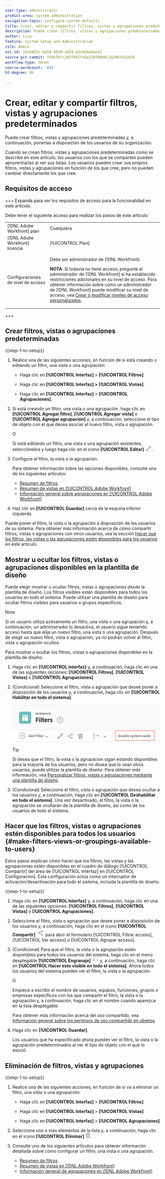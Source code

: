```yaml
---
user-type: administrator
product-area: system-administration
navigation-topic: configure-system-defaults
title: Crear, editar y compartir filtros, vistas y agrupaciones predeterminados
description: Puede crear filtros, vistas y agrupaciones predeterminadas y, a continuación, ponerlas a disposición de los usuarios de su organización.
author: Lisa
feature: System Setup and Administration
role: Admin
exl-id: 32eb825c-ba50-4820-a659-adc924a6ae52
source-git-commit: f036fbfc203f942fa5a22070860c3a20035a183b
workflow-type: tm+mt
source-wordcount: '831'
ht-degree: 0%

---
```


# Crear, editar y compartir filtros, vistas y agrupaciones predeterminados

<!--
<p data-mc-conditions="QuicksilverOrClassic.Draft mode">***DON'T DELETE, DRAFT OR HIDE THIS ARTICLE. IT IS LINKED TO THE PRODUCT, THROUGH THE CONTEXT SENSITIVE HELP LINKS. **</p>
-->

Puede crear filtros, vistas y agrupaciones predeterminadas y, a continuación, ponerlas a disposición de los usuarios de su organización.

Cuando se crean filtros, vistas y agrupaciones predeterminadas como se describe en este artículo, los usuarios con los que se comparten pueden aprovecharlas al ver sus listas. Los usuarios pueden crear sus propios filtros, vistas y agrupaciones en función de los que cree, pero no pueden cambiar directamente los que cree.

## Requisitos de acceso

+++ Expanda para ver los requisitos de acceso para la funcionalidad en este artículo.

Debe tener el siguiente acceso para realizar los pasos de este artículo:

<table style="table-layout:auto"> 
 <col> 
 <col> 
 <tbody> 
  <tr> 
   <td role="rowheader">[!DNL Adobe Workfront] plan</td> 
   <td>Cualquiera</td> 
  </tr> 
  <tr> 
   <td role="rowheader">[!DNL Adobe Workfront] licencia</td> 
   <td>[!UICONTROL Plan]</td> 
  </tr> 
  <tr> 
   <td role="rowheader">Configuraciones de nivel de acceso</td> 
   <td> <p>Debe ser administrador de [!DNL Workfront].</p> <p><b>NOTA</b>: Si todavía no tiene acceso, pregunte al administrador de [!DNL Workfront] si ha establecido restricciones adicionales en su nivel de acceso. Para obtener información sobre cómo un administrador de [!DNL Workfront] puede modificar su nivel de acceso, vea <a href="../../../administration-and-setup/add-users/configure-and-grant-access/create-modify-access-levels.md" class="MCXref xref">Crear o modificar niveles de acceso personalizados</a>.</p> </td> 
  </tr> 
 </tbody> 
</table>

+++

## Crear filtros, vistas o agrupaciones predeterminadas

{{step-1-to-setup}}

1. Realice una de las siguientes acciones, en función de si está creando o editando un filtro, una vista o una agrupación:

   * Haga clic en **[!UICONTROL Interfaz]** > **[!UICONTROL Filtros]**.

   * Haga clic en **[!UICONTROL Interfaz] >** **[!UICONTROL Vistas]**.

   * Haga clic en **[!UICONTROL Interfaz]** > **[!UICONTROL Agrupaciones]**.

1. Si está creando un filtro, una vista o una agrupación, haga clic en **[!UICONTROL Agregar filtro]**, **[!UICONTROL Agregar vista]** o **[!UICONTROL Agregar agrupación]** y, a continuación, seleccione el tipo de objeto con el que desea asociar el nuevo filtro, vista o agrupación.

   O

   Si está editando un filtro, una vista o una agrupación existentes, selecciónelos y luego haga clic en el icono **[!UICONTROL Editar]** ![Editar icono](assets/edit-icon.png).

1. Configure el filtro, la vista o la agrupación.

   Para obtener información sobre las opciones disponibles, consulte uno de los siguientes artículos:

   * [Resumen de filtros](../../../reports-and-dashboards/reports/reporting-elements/filters-overview.md)
   * [Resumen de vistas en [!UICONTROL Adobe Workfront]](../../../reports-and-dashboards/reports/reporting-elements/views-overview.md)
   * [Información general sobre agrupaciones en [!UICONTROL Adobe Workfront]](../../../reports-and-dashboards/reports/reporting-elements/groupings-overview.md)

1. Haz clic en **[!UICONTROL Guardar]** cerca de la esquina inferior izquierda.

Puede poner el filtro, la vista o la agrupación a disposición de los usuarios de su sistema. Para obtener más información acerca de cómo compartir filtros, vistas o agrupaciones con otros usuarios, vea la sección [Hacer que los filtros, las vistas o las agrupaciones estén disponibles para los usuarios](#make-filters-views-or-groupings-available-to-users) en este artículo.


## Mostrar u ocultar los filtros, vistas o agrupaciones disponibles en la plantilla de diseño

Puede elegir mostrar u ocultar filtros, vistas o agrupaciones desde la plantilla de diseño. Los filtros visibles están disponibles para todos los usuarios en todo el sistema. Puede utilizar una plantilla de diseño para ocultar filtros visibles para usuarios o grupos específicos.

>[!NOTE]
>
>Si un usuario utiliza activamente un filtro, una vista o una agrupación y, a continuación, un administrador lo desactiva, el usuario sigue teniendo acceso hasta que elija un nuevo filtro, una vista o una agrupación. Después de elegir un nuevo filtro, vista o agrupación, ya no podrán volver al filtro, vista o agrupación ocultos.

Para mostrar u ocultar los filtros, vistas o agrupaciones disponibles en la plantilla de diseño:

1. Haga clic en **[!UICONTROL Interfaz]** y, a continuación, haga clic en una de las siguientes opciones: **[!UICONTROL Filtros]**, **[!UICONTROL Vistas]** o **[!UICONTROL Agrupaciones]**.

1. (Condicional) Seleccione el filtro, vista o agrupación que desee poner a disposición de los usuarios y, a continuación, haga clic en **[!UICONTROL Habilitar en todo el sistema]**.

   ![](assets/enable-system-wide-fvg.png)

   >[!TIP]
   >
   >Si desea que el filtro, la vista o la agrupación sigan estando disponibles para la mayoría de los usuarios, pero no desea que lo vean otros usuarios, puede utilizar la plantilla de diseño. Para obtener más información, vea [Personalizar filtros, vistas y agrupaciones mediante una plantilla de diseño](/help/quicksilver/administration-and-setup/customize-workfront/use-layout-templates/customize-fvg-list-controls-layout-template.md).

1. (Condicional) Seleccione el filtro, vista o agrupación que desea ocultar a los usuarios y, a continuación, haga clic en **[!UICONTROL Deshabilitar en todo el sistema]**. Una vez desactivado, el filtro, la vista o la agrupación se ocultarán de la plantilla de diseño, así como de los usuarios de todo el sistema.


## Hacer que los filtros, vistas o agrupaciones estén disponibles para todos los usuarios {#make-filters-views-or-groupings-available-to-users}

Estos pasos explican cómo hacer que los filtros, las vistas y las agrupaciones estén disponibles en el cuadro de diálogo [!UICONTROL Compartir] del área de [!UICONTROL Interfaz] en [!UICONTROL Configuración]. Esta configuración actúa como un interruptor de activación/desactivación para todo el sistema, incluida la plantilla de diseño.

{{step-1-to-setup}}

1. Haga clic en **[!UICONTROL Interfaz]** y, a continuación, haga clic en una de las siguientes opciones: **[!UICONTROL Filtros]**, **[!UICONTROL Vistas]** o **[!UICONTROL Agrupaciones]**.

1. Seleccione el filtro, vista o agrupación que desee poner a disposición de los usuarios y, a continuación, haga clic en el icono **[!UICONTROL Compartir]** ![Compartir icono](assets/share-icon.png) para abrir el formulario [!UICONTROL Filtrar acceso], [!UICONTROL Ver acceso] o [!UICONTROL Agrupar acceso].
1. (Condicional) Para que el filtro, la vista o la agrupación estén disponibles para todos los usuarios del sistema, haga clic en el menú desplegable **[!UICONTROL Engranaje]** ![](assets/gear-menu-for-sharing-items.png) y, a continuación, haga clic en **[!UICONTROL Hacer esto visible en todo el sistema]**. Ahora todos los usuarios del sistema pueden ver el filtro, la vista o la agrupación.

   O

   Empiece a escribir el nombre de usuarios, equipos, funciones, grupos o empresas específicos con los que compartir el filtro, la vista o la agrupación y, a continuación, haga clic en el nombre cuando aparezca en la lista desplegable.

   Para obtener más información acerca del uso compartido, vea [Información general sobre los permisos de uso compartido en objetos](../../../workfront-basics/grant-and-request-access-to-objects/sharing-permissions-on-objects-overview.md).

1. Haga clic en **[!UICONTROL Guardar]**.

   Los usuarios que ha especificado ahora pueden ver el filtro, la vista o la agrupación predeterminados al ver el tipo de objeto con el que lo asoció.

## Eliminación de filtros, vistas y agrupaciones

{{step-1-to-setup}}

1. Realice una de las siguientes acciones, en función de si va a eliminar un filtro, una vista o una agrupación:

   * Haga clic en **[!UICONTROL Interfaz]** > **[!UICONTROL Filtros]**

   * Haga clic en **[!UICONTROL Interfaz]** > **[!UICONTROL Vistas]**

   * Haga clic en **[!UICONTROL Interfaz]** > **[!UICONTROL Agrupaciones]**

1. Seleccione uno o más elementos de la lista y, a continuación, haga clic en el icono **[!UICONTROL Eliminar]** ![Eliminar icono](assets/delete.png).
1. Consulte uno de los siguientes artículos para obtener información detallada sobre cómo configurar un filtro, una vista o una agrupación.

   * [Resumen de filtros](../../../reports-and-dashboards/reports/reporting-elements/filters-overview.md)
   * [Resumen de vistas en  [!DNL Adobe Workfront]](../../../reports-and-dashboards/reports/reporting-elements/views-overview.md)
   * [Información general de agrupaciones en  [!DNL Adobe Workfront]](../../../reports-and-dashboards/reports/reporting-elements/groupings-overview.md)

